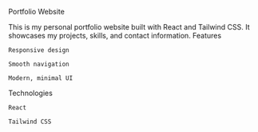 Portfolio Website

This is my personal portfolio website built with React and Tailwind CSS.
It showcases my projects, skills, and contact information.
Features

    Responsive design

    Smooth navigation

    Modern, minimal UI

Technologies

    React

    Tailwind CSS
